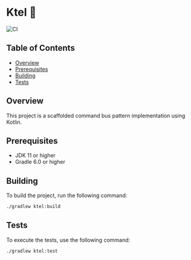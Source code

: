# Ktel 🚌

![CI](https://github.com/PanagiotisNtymenos/patties/actions/workflows/ktel-ci.yml/badge.svg)

## Table of Contents

- [Overview](#overview)
- [Prerequisites](#prerequisites)
- [Building](#building)
- [Tests](#tests)

## Overview

This project is a scaffolded command bus pattern implementation using Kotlin.

## Prerequisites

- JDK 11 or higher
- Gradle 6.0 or higher

## Building

To build the project, run the following command:

```sh
./gradlew ktel:build
```

## Tests

To execute the tests, use the following command:

```sh
./gradlew ktel:test
```

